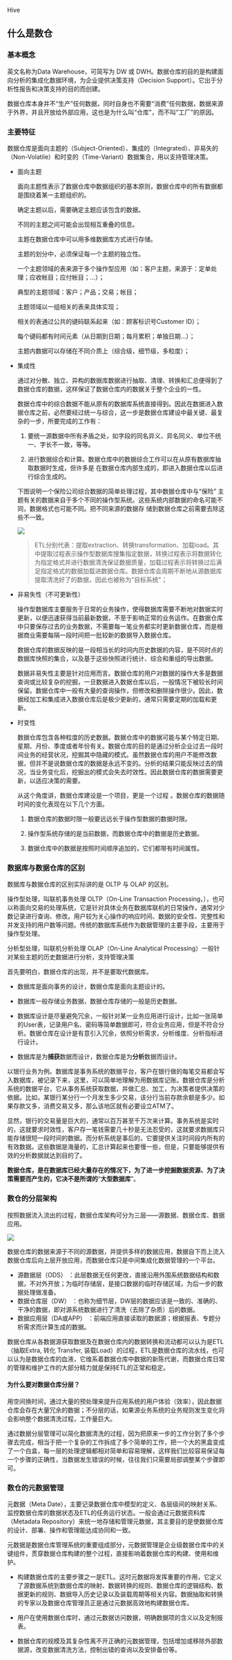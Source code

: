 Hive

## 什么是数仓

### 基本概念

英文名称为Data Warehouse，可简写为 DW 或 DWH。数据仓库的目的是构建面向分析的集成化数据环境，为企业提供决策支持（Decision Support）。它出于分析性报告和决策支持的目的而创建。

数据仓库本身并不“生产”任何数据，同时自身也不需要“消费”任何数据，数据来源于外界，并且开放给外部应用，这也是为什么叫“仓库"，而不叫”工厂”的原因。

### 主要特征

数据仓库是面向主题的（Subject-Oriented）、集成的（Integrated）、非易失的（Non-Volatile）和时变的（Time-Variant）数据集合，用以支持管理决策。

- 面向主题

  面向主题性表示了数据仓库中数据组织的基本原则，数据仓库中的所有数据都是围绕着某一主题组织的。 

  确定主题以后，需要确定主题应该包含的数据。 

  不同的主题之间可能会出现相互重叠的信息。 

  主题在数据仓库中可以用多维数据库方式进行存储。

  主题的划分中，必须保证每一个主题的独立性。 

   

  一个主题领域的表来源于多个操作型应用（如：客户主题，来源于：定单处理；应收帐目；应付帐目；…）；

  典型的主题领域：客户；产品；交易；帐目；

  主题领域以一组相关的表来具体实现；

  相关的表通过公共的键码联系起来（如：顾客标识号Customer ID）；

  每个键码都有时间元素（从日期到日期；每月累积；单独日期…）；

  主题内数据可以存储在不同介质上（综合级，细节级，多粒度）；

- 集成性

  通过对分散、独立、异构的数据库数据进行抽取、清理、转换和汇总便得到了数据仓库的数据，这样保证了数据仓库内的数据关于整个企业的一性。 

  数据仓库中的综合数据不能从原有的数据库系统直接得到。因此在数据进入数据仓库之前，必然要经过统一与综合，这一步是数据仓库建设中最关键、最复杂的一步，所要完成的工作有： 

  1. 要统一源数据中所有矛盾之处，如字段的同名异义、异名同义、单位不统一、字长不一致，等等。 

  2. 进行数据综合和计算。数据仓库中的数据综合工作可以在从原有数据库抽取数据时生成，但许多是 在数据仓库内部生成的，即进入数据仓库以后进行综合生成的。 

  下图说明一个保险公司综合数据的简单处理过程，其中数据仓库中与“保险” 主题有关的数据来自于多个不同的操作型系统。这些系统内部数据的命名可能不同，数据格式也可能不同。把不同来源的数据存 储到数据仓库之前需要去除这些不一致。

  ![](./img/etl.png)

  > ETL分别代表：提取extraction、转换transformation、加载load。其中提取过程表示操作型数据库搜集指定数据，转换过程表示将数据转化为指定格式并进行数据清洗保证数据质量，加载过程表示将转换过后满足指定格式的数据加载进数据仓库。数据仓库会周期不断地从源数据库提取清洗好了的数据，因此也被称为"目标系统"；

- 非易失性（不可更新性）

  操作型数据库主要服务于日常的业务操作，使得数据库需要不断地对数据实时更新，以便迅速获得当前最新数据，不至于影响正常的业务运作。在数据仓库中只要保存过去的业务数据，不需要每一笔业务都实时更新数据仓库，而是根据商业需要每隔一段时间把一批较新的数据导入数据仓库。 

  数据仓库的数据反映的是一段相当长的时间内历史数据的内容，是不同时点的数据库快照的集合，以及基于这些快照进行统计、综合和重组的导出数据。 

  数据非易失性主要是针对应用而言。数据仓库的用户对数据的操作大多是数据查询或比较复杂的挖掘，一旦数据进入数据仓库以后，一般情况下被较长时间保留。数据仓库中一般有大量的查询操作，但修改和删除操作很少。因此，数据经加工和集成进入数据仓库后是极少更新的，通常只需要定期的加载和更新。

- 时变性

  数据仓库包含各种粒度的历史数据。数据仓库中的数据可能与某个特定日期、星期、月份、季度或者年份有关。数据仓库的目的是通过分析企业过去一段时间业务的经营状况，挖掘其中隐藏的模式。虽然数据仓库的用户不能修改数据，但并不是说数据仓库的数据是永远不变的。分析的结果只能反映过去的情况，当业务变化后，挖掘出的模式会失去时效性。因此数据仓库的数据需要更新，以适应决策的需要。 

  从这个角度讲，数据仓库建设是一个项目，更是一个过程 。数据仓库的数据随时间的变化表现在以下几个方面。 

  1. 数据仓库的数据时限一般要远远长于操作型数据的数据时限。 

  2. 操作型系统存储的是当前数据，而数据仓库中的数据是历史数据。 

  3. 数据仓库中的数据是按照时间顺序追加的，它们都带有时间属性。 



### 数据库与数据仓库的区别

数据库与数据仓库的区别实际讲的是 OLTP 与 OLAP 的区别。 

操作型处理，叫联机事务处理 OLTP（On-Line Transaction Processing，），也可以称面向交易的处理系统，它是针对具体业务在数据库联机的日常操作，通常对少数记录进行查询、修改。用户较为关心操作的响应时间、数据的安全性、完整性和并发支持的用户数等问题。传统的数据库系统作为数据管理的主要手段，主要用于操作型处理。 

分析型处理，叫联机分析处理 OLAP（On-Line Analytical Processing）一般针对某些主题的历史数据进行分析，支持管理决策

首先要明白，数据仓库的出现，并不是要取代数据库。 

- 数据库是面向事务的设计，数据仓库是面向主题设计的。 
- 数据库一般存储业务数据，数据仓库存储的一般是历史数据。 
- 数据库设计是尽量避免冗余，一般针对某一业务应用进行设计，比如一张简单的User表，记录用户名、密码等简单数据即可，符合业务应用，但是不符合分析。数据仓库在设计是有意引入冗余，依照分析需求，分析维度、分析指标进行设计。 

- 数据库是为**捕获**数据而设计，数据仓库是为**分析**数据而设计。 

以银行业务为例。数据库是事务系统的数据平台，客户在银行做的每笔交易都会写入数据库，被记录下来，这里，可以简单地理解为用数据库记账。数据仓库是分析系统的数据平台，它从事务系统获取数据，并做汇总、加工，为决策者提供决策的依据。比如，某银行某分行一个月发生多少交易，该分行当前存款余额是多少。如果存款又多，消费交易又多，那么该地区就有必要设立ATM了。 

显然，银行的交易量是巨大的，通常以百万甚至千万次来计算。事务系统是实时的，这就要求时效性，客户存一笔钱需要几十秒是无法忍受的，这就要求数据库只能存储很短一段时间的数据。而分析系统是事后的，它要提供关注时间段内所有的有效数据。这些数据是海量的，汇总计算起来也要慢一些，但是，只要能够提供有效的分析数据就达到目的了。

**数据仓库，是在数据库已经大量存在的情况下，为了进一步挖掘数据资源、为了决策需要而产生的，它决不是所谓的**“**大型数据库**”。



### 数仓的分层架构 

按照数据流入流出的过程，数据仓库架构可分为三层——源数据、数据仓库、数据应用。

![](./img/shucangfenceng.png)

数据仓库的数据来源于不同的源数据，并提供多样的数据应用，数据自下而上流入数据仓库后向上层开放应用，而数据仓库只是中间集成化数据管理的一个平台。 

- 源数据层（ODS） ：此层数据无任何更改，直接沿用外围系统数据结构和数据，不对外开放；为临时存储层，是接口数据的临时存储区域，为后一步的数据处理做准备。 
- 数据仓库层（DW） ：也称为细节层，DW层的数据应该是一致的、准确的、干净的数据，即对源系统数据进行了清洗（去除了杂质）后的数据。 
- 数据应用层（DA或APP） ：前端应用直接读取的数据源；根据报表、专题分析需求而计算生成的数据。

数据仓库从各数据源获取数据及在数据仓库内的数据转换和流动都可以认为是ETL（抽取Extra, 转化 Transfer, 装载Load）的过程，ETL是数据仓库的流水线，也可以认为是数据仓库的血液，它维系着数据仓库中数据的新陈代谢，而数据仓库日常的管理和维护工作的大部分精力就是保持ETL的正常和稳定。 

#### 为什么要对数据仓库分层？

用空间换时间，通过大量的预处理来提升应用系统的用户体验（效率），因此数据仓库会存在大量冗余的数据；不分层的话，如果源业务系统的业务规则发生变化将会影响整个数据清洗过程，工作量巨大。 

通过数据分层管理可以简化数据清洗的过程，因为把原来一步的工作分到了多个步骤去完成，相当于把一个复杂的工作拆成了多个简单的工作，把一个大的黑盒变成了一个白盒，每一层的处理逻辑都相对简单和容易理解，这样我们比较容易保证每一个步骤的正确性，当数据发生错误的时候，往往我们只需要局部调整某个步骤即可。



### 数仓的元数据管理

元数据（Meta Date），主要记录数据仓库中模型的定义、各层级间的映射关系、监控数据仓库的数据状态及ETL的任务运行状态。一般会通过元数据资料库（Metadata Repository）来统一地存储和管理元数据，其主要目的是使数据仓库的设计、部署、操作和管理能达成协同和一致。 

元数据是数据仓库管理系统的重要组成部分，元数据管理是企业级数据仓库中的关键组件，贯穿数据仓库构建的整个过程，直接影响着数据仓库的构建、使用和维护。 

- 构建数据仓库的主要步骤之一是ETL。这时元数据将发挥重要的作用，它定义了源数据系统到数据仓库的映射、数据转换的规则、数据仓库的逻辑结构、数据更新的规则、数据导入历史记录以及装载周期等相关内容。数据抽取和转换的专家以及数据仓库管理员正是通过元数据高效地构建数据仓库。

- 用户在使用数据仓库时，通过元数据访问数据，明确数据项的含义以及定制报表。 
- 数据仓库的规模及其复杂性离不开正确的元数据管理，包括增加或移除外部数据源，改变数据清洗方法，控制出错的查询以及安排备份等。 

